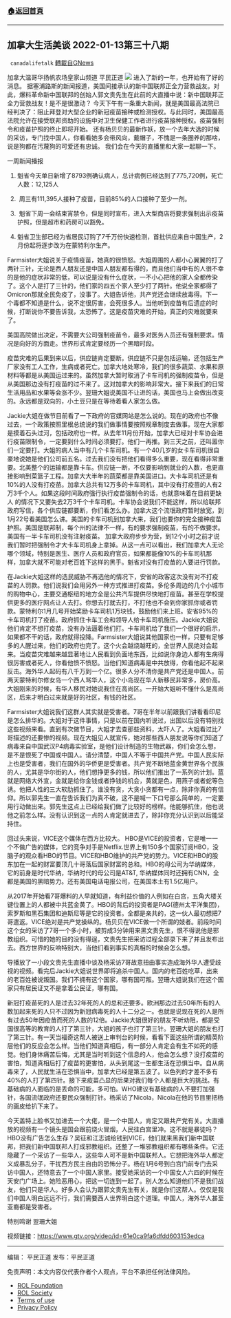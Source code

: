 ###  [:house:返回首頁](https://github.com/ourhimalayas/txt)
---


## 加拿大生活美谈 2022-01-13第三十八期
` canadalifetalk` [轉載自GNews](https://gnews.org/zh-hans/1881249/)

加拿大温哥华扬帆农场皇家山频道 平民正道
![](https://assets.gnews.org/wp-content/uploads/2022/01/1_cr-2.jpg)
进入了新的一年，也开始有了好的消息。 据塞浦路斯的新闻报道，美国间接承认的新中国联邦正全力营救战友。对此，爆料革命新中国联邦的创始人郭文贵先生在此前的大直播中说：新中国联邦正全力营救战友！是不是很激动？ 今天下午有一条重大新闻，就是美国最高法院已经判决了：阻止拜登对大型企业的新冠疫苗接种或检测授权。与此同时，美国最高法院允许在接受联邦资助的设施中对卫生保健工作者进行疫苗接种授权。疫苗强制令和疫苗护照的终止即将开始。 还有杨贝贝的最新作妖，放一个去年大选的时候的采访，专门找中国人，你看看她多会带风向，戴帽子，不愧是一条圈养的那啥，说是狗都在污蔑狗的可爱还有忠诚。 我们会在今天的直播里和大家一起聊一下。

一周新闻播报

1. 魁省今天单日新增了8793例确认病人，总计病例已经达到了775,720例，死亡人数：12,125人

2.  周三有111,395人接种了疫苗，目前85%的人口接种了至少一剂。

3.  魁省下周一会结束宵禁令，但是同时宣布，进入大型商店将要求强制出示疫苗护照，但是超市和药房可以豁免。

4. 魁省卫生部已经为省居民订购了7千万份快速检测，首批供应来自中国生产，2月份起将逐步改为在蒙特利尔生产。

Farmsister大姐说关于疫情疫苗，她真的很愤怒。大姐周围的人都小心翼翼的打了两针三针，无论是西人朋友还是中国人朋友都有得的，而且他们当中有的人很不幸的是他的症状非常的低，可以说是没有什么症状，一不小心把他的家人全都传染了。这个人是打了三针的，他们家的四五个家人至少打了两针。他说全家都得了Omicron那就全民免疫了，没事了。大姐告诉他，共产党还会继续放毒得。下一个毒都不知道是什么，说不定很厉害，会死很多人。当他听到疫苗有后遗症的时候，打断说你不要告诉我，太恐怖了。这是疫苗灾难的开始，真正的灾难就要来了。

美国高院做出决定，不需要大公司强制疫苗令，最多对医务人员还有强制要求。情况是向好的方面走。世界形式肯定要经历一个黑暗时段。

疫苗灾难的后果到来以后，供应链肯定要断。供应链不只是包括运输，还包括生产厂家没有工人工作，生病或者死亡。加拿大地处寒冷，我们的很多蔬菜、水果和原材料等都是从美国运过来的。虽然加拿大暂时取消了卡车司机的强制疫苗令，但是从美国那边没有打疫苗的过不来了。这对加拿大的影响非常大。接下来我们的日常生活用品和水果等会涨不少。翌珊大姐说美国不让进的话，美国也马上会做出改变的。永远都是双向的，小土豆只是在等待着看人家怎么做。

Jackie大姐在做节目前看了一下政府的官媒网站是怎么说的。现在的政府也不像过去，一个政策按照里根总统说的我们做事情要按照规章制度去做事。现在大家都是摸着石头过河，包括政府也一样。从去年11月份开始，加拿大已经对卡车协会进行疫苗限制令，一定要到什么时间必须要打。他们一再推。到三天之前，还叫嚣你们一定要打。大姐的病人当中有几个卡车司机。有一个40几岁的女卡车司机很自豪地说她是他们公司前五名。过去我们没有把他们看得多么重要，现在看得非常重要。北美整个的运输都是靠卡车。供应链一断，不仅要影响到就业的人数，也更直接影响到菜篮子工程。加拿大大半年的蔬菜都是靠美国进口。大卡车司机还是有10%的人没有打疫苗。加拿大总共有12万多的卡车司机，其中没有打疫苗的人有2万3千个人。如果这段时间政府强行执行疫苗强制令的话，也就意味着在目前更缺人 的情况下又要失去2万3千个卡车司机。卡车协会说我们不能这样，所以给联邦政府写信，各个供应链都要断，你们看怎么办。加拿大这个流氓政府暂时放宽，到1月22号看美国怎么讲。美国的卡车司机到加拿大来，我们也要你的完全接种疫苗护照。美国是联邦制，每个州的法律不一样，有的要求强制疫苗，有的不做要求。美国有一半卡车司机没有注射疫苗。 加拿大政府步步为营，到12个小时之前才说我们暂时把强制令才大卡车司机身上拿掉。从这一点可以看出，我们加拿大人无论哪个领域，特别是医生、医疗人员和政府官员，如果都能像10%的卡车司机那样，加拿大就不可能对老百姓下这样的黑手。魁省对没有打疫苗的人要进行罚款。

在Jackie大姐这样的选民威胁不再选他的情况下，安省的政客这次没有对不打疫苗的人罚款。他们说我们会用另外一种方式推进打疫苗。多伦多周边的几个小城市的购物中心，主要交通枢纽的地方全是公共汽车提供尽快地打疫苗。甚至在学校提供更多的医疗网点让人去打。你想去打就去打，不打他也不会到你家抓你或者罚款。蒙特利尔1月几号开始奖励卡车司机1万块钱，鼓励他们来上班。安省95%的卡车司机打了疫苗。政府抓住卡车工会和领导人给卡车司机施压。Jackie大姐说他们肯定不想打疫苗，没有办法逼着他们打。卡车司机给了我们一个很好的启示，如果都不干的话，政府就得投降。Farmsister大姐说其他国家也一样，只要有足够多的人醒过来，他们的政府也完了。这个火会越烧越旺的，全世界人民绝对会起来。当疫苗灾难越来越显著地让人民看到负面地东西，比如说你身边人都有生病得很厉害或者死人，你看他愤不愤怒。当他们知道病毒是中共放得，你看他起不起来反击。海外华人起码有八千万到一个亿。很多人分不清你是共产党还是中国人。前两天蒙特利尔修女岛一个西人骂华人，这个小岛现在华人新移民非常多，房价高。大姐刚来的时候，有华人移民对她说我住在高尚区。一开始大姐听不懂什么是高尚区，后来才明白过来就是好的社区，有钱的社区。

Farmsister大姐说我们这群人其实就是受害者。7哥在半年以前跟我们讲看看印尼是怎么排华的。大姐对于这件事情，只是以前在国内听说过，出国以后没有特别找这些视频来看。直到有次做节目，大姐才去查那些资料，太吓人了。大姐看过比7哥描述的还要惨的视频。现在大姐见人就宣传，她对那些西人朋友说等你们知道了病毒来自中国武汉P4病毒实验室，是他们设计制造的生物武器，你们会怎么想，是不是恨死了中国或中国人。请分清楚，中国人不等于中国共产党。中国人民实际上也是受害者，我们在国外的华侨更是受害者。共产党不断地蓝金黄世界各个民族的人，尤其是华尔街的人，他们想挣更多的钱，所以他们推出了一系列的计划。蓝就是网络大外宣，金就是给你金钱或者挣钱的机会，黄就是色，用燕子或者蛇等色诱。他把人性的三大软肋抓住了。谁没有贪，大贪小贪都有一点，除非你真的有信仰。所以郭先生一直在告诉我们为真不破，这不是喊一下口号那么简单的，一定要用行动做出来。郭先生这点上已经给我们做了比较好的榜样。他能够抗住，他也说他之前怎么样。没有认识到这一点的人肯定就进去了，除非你充分认识到以后能坚持住。

回过头来说，VICE这个媒体在西方比较大。 HBO是VICE的投资者，它是唯一一个不做广告的媒体，它的竞争对手是Netflix.世界上有150多个国家订阅HBO，没脑子的观众看HBO的节目。VICE和HBO维护的共产党的势力。VICE和HBO的股东加在一起的财富要顶几十哥落后国家财富的总和。HBO的母公司为华纳媒体，它的前身是时代华纳，华纳时代的母公司是AT&T, 华纳媒体同时还拥有CNN，全都是美国的黑暗势力。还有美国电话电报公司，在美国本土有1.5亿用户。

从2017年开始看7哥爆料的人早就知道，有利益价值的人例如在白宫，五角大楼关键位置上的人都被中共蓝金黄了。HBO的背后的投资者是PAG(德州太平洋集团)，索罗斯和黑石集团和迪斯尼等是它的投资者。全都是亲共的，这一伙人最初想把7哥遣返。VICE绝对是共产党操纵的。杨贝贝在VICE做一个所谓的妓者。前段时间这个女的采访了7哥一个多小时，被剪成3分钟用来黑文贵先生，恨不得说他是邪教组织。可惜的她的目的没有得逞，文贵先生把采访过程全部录下来了并且发布出去。西方世界的反响特别大，当他们看到事实的真相的时候会怎么想。

导播放了一小段文贵先生直播中谈及杨采访7哥故意扭曲事实造成海外华人遭受歧视的视频。看完后Jackie大姐说世界即将追杀中国人。国内的老百姓吃草，出来的老百姓被说叛国。我们不拥有这个国家，哪有国可叛。翌珊大姐说我们在这个国家只有居民证又不是拿着公民证，哪有国。

新冠打疫苗死的人是过去32年死的人的总和还要多。欧洲那边过去50年所有的人数加起来死的人只不过因为新冠病毒死的人十二分之一。也就是说现在死的人是所有过去50年因疫苗而死的人数的12倍。Jackie大姐很好的朋友不听劝阻，都是受国很高等的教育的人打了第三针，大姐的孩子也打了第三针。翌珊大姐的朋友也打了第三针。有一天当福奇这帮人被送上审判台的时候，看看下面这些所谓的精英阶层他们的反应会怎么样。当他们知道真相后，有一部分人肯定会有生不如死的感觉。他们身体痛苦后悔，尤其是当时听到这个信息的人，他会怎么想？没打疫苗的害怕，知道真相后打了疫苗的更害怕，从头到尾这一生都生活在恐惧当中。自从病毒来了，人民就生活在恐惧当中，加拿大已经是第五波了。以色列的才差不多有40%的人打了第四针。接下来疫苗凸显的后果对我们每个人都是巨大的挑战。有基础病的人面临的是丢命的可能，多可怕。WHO建议有基础病的人不要打加强针，各国流氓政府还要民众强制打针。杨采访了Nicola，Nicola在他的节目里把杨的画皮给扒下来了。

今天盖特上脸书又加进去一个大佬，是一个中国人，肯定又跟共产党有关。大直播放的视频有一个镜头是国会跟前烧火冒烟，人民往白宫里冲。这不就是暴徒吗？HBO没有广告怎么生存？吴征和江志诚给钱到VICE，他们就来黑我们新中国联邦，把我们新中国联邦人打成邪教组织。还整了一堆邪教组织都有哪些条件。它还隐藏了一个采访了一些华人，这些华人可不是新中国联邦人。它想把海外华人都定义成暴乱分子，干扰西方民主自由的恐怖分子。杨在1月6号到白宫门前专门去采访中国人，还特意去了一个中国人家里。接受她采访的一个中国女人六四的时候在天安门广场上。她险恶用心，把这一切连到一起了。别人怎么知道他们不是我们战友，他们只是华人。好多人会认为跟郭文贵先生有关，就是你们这帮人。仅仅是我们中国人明白远远不行，我们需要西人世界明白这个道理。中国人，海外华人甚至亚裔都是受害者。

特别鸣谢 翌珊大姐

视频链接：https://www.gtv.org/video/id=61e0ca9fa6dfdd603153edca

* * *

编辑： 平民正道       发布：平民正道

 

免责声明：本文内容仅代表作者个人观点，平台不承担任何法律风险。

- [ROL Foundation](https://rolfoundation.org/)
- [ROL Society](https://rolsociety.org/)
- [Terms of use](https://gnews.org/terms-of-use-3/)
- [Privacy Policy](https://gnews.org/privacy-policy/)
